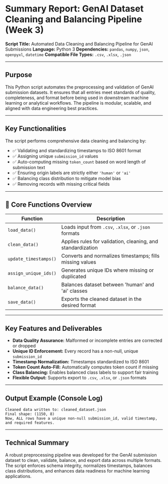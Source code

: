 #  Summary Report: GenAI Dataset Cleaning and Balancing Pipeline (Week 3)

**Script Title:** Automated Data Cleaning and Balancing Pipeline for GenAI Submissions
**Language:** Python 3
**Dependencies:** `pandas`, `numpy`, `json`, `openpyxl`, `datetime`
**Compatible File Types:** `.csv`, `.xlsx`, `.json`

---

##  Purpose

This Python script automates the preprocessing and validation of GenAI submission datasets. It ensures that all entries meet standards of quality, completeness, and format before being used in downstream machine learning or analytical workflows. The pipeline is modular, scalable, and aligned with data engineering best practices.

---

##  Key Functionalities

The script performs comprehensive data cleaning and balancing by:

* ✅ Validating and standardizing timestamps to ISO 8601 format
* ✅ Assigning unique `submission_id` values
* ✅ Auto-computing missing `token_count` based on word length of submission text
* ✅ Ensuring origin labels are strictly either `'human'` or `'ai'`
* ✅ Balancing class distribution to mitigate model bias
* ✅ Removing records with missing critical fields

---

## 🧩 Core Functions Overview

| Function              | Description                                                 |
| --------------------- | ----------------------------------------------------------- |
| `load_data()`         | Loads input from `.csv`, `.xlsx`, or `.json` formats        |
| `clean_data()`        | Applies rules for validation, cleaning, and standardization |
| `update_timestamps()` | Converts and normalizes timestamps; fills missing values    |
| `assign_unique_ids()` | Generates unique IDs where missing or duplicated            |
| `balance_data()`      | Balances dataset between 'human' and 'ai' classes           |
| `save_data()`         | Exports the cleaned dataset in the desired format           |

---

##  Key Features and Deliverables

* **Data Quality Assurance:** Malformed or incomplete entries are corrected or dropped
* **Unique ID Enforcement:** Every record has a non-null, unique `submission_id`
* **Timestamp Normalization:** Timestamps standardized to ISO 8601
* **Token Count Auto-Fill:** Automatically computes token count if missing
* **Class Balancing:** Enables balanced class labels to support fair training
* **Flexible Output:** Supports export to `.csv`, `.xlsx`, or `.json` formats

---

##  Output Example (Console Log)

```
Cleaned data written to: cleaned_dataset.json  
Final shape: (1150, 8)  
Now, ALL rows have a unique non-null submission_id, valid timestamp, and required features.
```

---

##  Technical Summary

A robust preprocessing pipeline was developed for the GenAI submission dataset to clean, validate, balance, and export data across multiple formats. The script enforces schema integrity, normalizes timestamps, balances class distributions, and enhances data readiness for machine learning applications.

